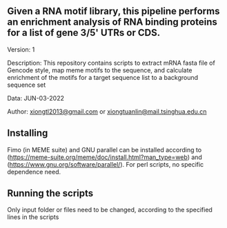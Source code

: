 ## Given a RNA motif library, this pipeline performs an enrichment analysis of RNA binding proteins for a list of gene 3/5' UTRs or CDS.

Version: 1 

Description:  This repository contains scripts to extract mRNA fasta file of Gencode style, map meme motifs to the sequence, and calculate enrichment of the motifs for a target sequence list to a background sequence set 

Data: JUN-03-2022

Author: xiongtl2013@gmail.com or xiongtuanlin@mail.tsinghua.edu.cn 

## Installing 
Fimo (in MEME suite) and GNU parallel can be installed according to (https://meme-suite.org/meme/doc/install.html?man_type=web) and (https://www.gnu.org/software/parallel/).
For perl scripts, no specific dependence need. 

## Running the scripts
Only input folder or files need to be changed, according to the specified lines in the scripts
